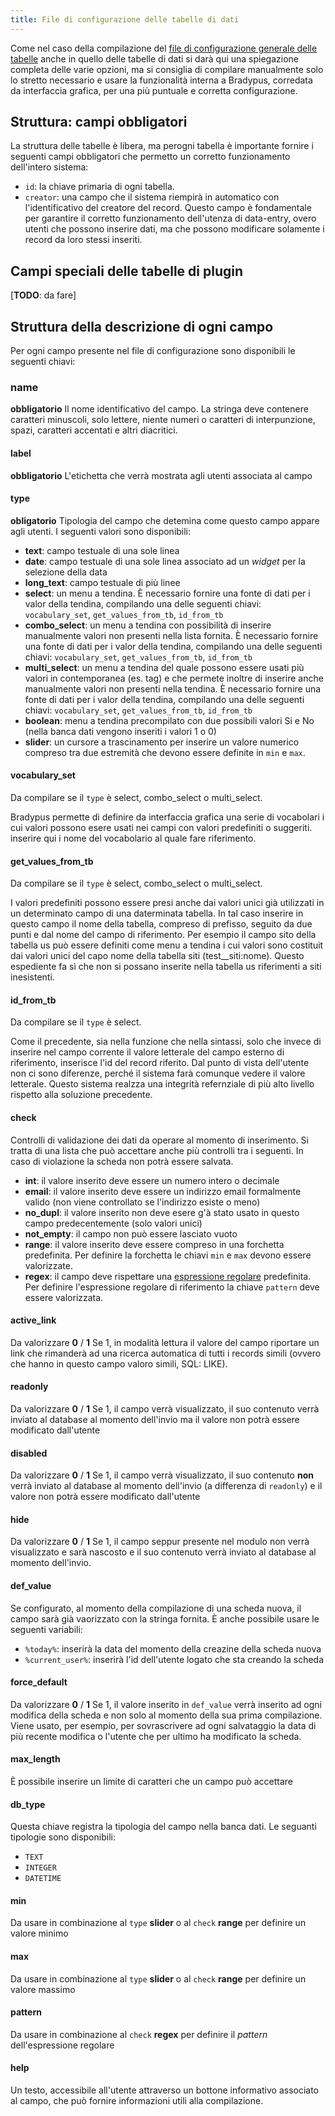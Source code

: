 ```yaml
---
title: File di configurazione delle tabelle di dati
---
```



Come nel caso della compilazione del [file di configurazione generale delle tabelle](/config/tables) 
anche in quello delle tabelle di dati si darà qui una spiegazione completa delle varie opzioni,
ma si consiglia di compilare manualmente solo lo stretto necessario e usare la funzionalità
interna a Bradypus, corredata da interfaccia grafica, per una più puntuale e corretta configurazione.

## Struttura: campi obbligatori
La struttura delle tabelle è libera, ma perogni tabella è importante fornire i seguenti campi obbligatori
che permetto un corretto funzionamento dell'intero sistema:
- `id`: la chiave primaria di ogni tabella.
- `creator`: una campo che il sistema riempirà in automatico con l'identificativo del creatore del record.
Questo campo è fondamentale per garantire il corretto funzionamento dell'utenza di data-entry, 
overo utenti che possono inserire dati, ma che possono modificare solamente i record da loro stessi inseriti.

## Campi speciali delle tabelle di plugin
[**TODO**: da fare]

## Struttura della descrizione di ogni campo

Per ogni campo presente nel file di configurazione sono disponibili le seguenti chiavi:

### name
**obbligatorio**
Il nome identificativo del campo. La stringa deve contenere caratteri minuscoli, 
solo lettere, niente numeri o caratteri di interpunzione, spazi, caratteri accentati e altri diacritici.

#### label
**obbligatorio**
L'etichetta che verrà mostrata agli utenti associata al campo

#### type
**obligatorio**
Tipologia del campo che detemina come questo campo appare agli utenti. I seguenti valori sono disponibili:
- **text**: campo testuale di una sole linea
- **date**: campo testuale di una sole linea associato ad un _widget_ per la selezione della data
- **long_text**: campo testuale di più linee
- **select**: un menu a tendina.
È necessario fornire una fonte di dati per i valor della tendina, 
compilando una delle seguenti chiavi: `vocabulary_set`, `get_values_from_tb`, `id_from_tb`
- **combo_select**: un menu a tendina con possibilità di inserire manualmente valori non presenti nella lista fornita.
È necessario fornire una fonte di dati per i valor della tendina, 
compilando una delle seguenti chiavi: `vocabulary_set`, `get_values_from_tb`, `id_from_tb`
- **multi_select**: un menu a tendina del quale possono essere usati più valori in contemporanea (es. tag) 
e che permete inoltre di inserire anche manualmente valori non presenti nella tendina.
È necessario fornire una fonte di dati per i valor della tendina, 
compilando una delle seguenti chiavi: `vocabulary_set`, `get_values_from_tb`, `id_from_tb`
- **boolean**: menu a tendina precompilato con due possibili valori Si e No (nella banca dati vengono inseriti i valori 1 o 0)
- **slider**: un cursore a trascinamento per inserire un valore numerico compreso tra due estremità
che devono essere definite in `min` e `max`.

#### vocabulary_set
Da compilare se il `type` è select, combo_select o multi_select.

Bradypus permette di definire da interfaccia grafica una serie di vocabolari i cui valori possono esere usati
nei campi con valori predefiniti o suggeriti. inserire qui i nome del vocabolario al quale fare riferimento.

#### get_values_from_tb
Da compilare se il `type` è select, combo_select o multi_select.

I valori predefiniti possono essere presi anche dai valori unici già utilizzati in un determinato
campo di una daterminata tabella. In tal caso inserire in questo campo il nome della tabella, compreso di prefisso, seguito da due punti e dal nome del campo di riferimento. Per esempio il campo sito della tabella us può essere definiti come menu a tendina
i cui valori sono costituit dai valori unici del capo nome della tabella siti (test__siti:nome). Questo espediente
fa sì che non si possano inserite nella tabella us riferimenti a siti inesistenti.

#### id_from_tb
Da compilare se il `type` è select.

Come il precedente, sia nella funzione che nella sintassi, solo che invece di inserire nel campo corrente
il valore letterale del campo esterno di riferimento, inserisce l'id del record riferito.
Dal punto di vista dell'utente non ci sono diferenze, perché il sistema farà comunque vedere il valore letterale.
Questo sistema realzza una integrità refernziale di più alto livello rispetto alla soluzione precedente.

#### check
Controlli di validazione dei dati da operare al momento di inserimento. Si tratta di una lista che può accettare anche
più controlli tra i seguenti. In caso di violazione la scheda non potrà essere salvata.
- **int**: il valore inserito deve essere un numero intero o decimale
- **email**: il valore inserito deve essere un indirizzo email formalmente valido (non viene controllato se l'indirizzo esiste o meno)
- **no_dupl**: il valore inserito non deve esere g'à stato usato in questo campo predecentemente (solo valori unici)
- **not_empty**: il campo non può essere lasciato vuoto
- **range**: il valore inserito deve essere compreso in una forchetta predefinita. 
Per definire la forchetta le chiavi `min` e `max` devono essere valorizzate.
- **regex**: il campo deve rispettare una [espressione regolare](https://en.wikipedia.org/wiki/Regular_expression) predefinita.
Per definire l'espressione regolare di riferimento la chiave `pattern` deve essere valorizzata.

#### active_link
Da valorizzare **0** / **1**
Se 1, in modalità lettura il valore del campo
riportare un link che rimanderà ad una ricerca
automatica di tutti i records simili (ovvero che hanno in questo campo valoro simili, SQL: LIKE).

#### readonly
Da valorizzare **0** / **1**
Se 1, il campo verrà visualizzato,
il suo contenuto verrà inviato al database al momento dell'invio
ma il valore non potrà essere modificato dall'utente

#### disabled
Da valorizzare **0** / **1**
Se 1, il campo verrà visualizzato,
il suo contenuto **non** verrà inviato al database al momento dell'invio (a differenza di `readonly`)
e il valore non potrà essere modificato dall'utente

#### hide
Da valorizzare **0** / **1**
Se 1, il campo seppur presente nel modulo non verrà visualizzato e sarà nascosto
e il suo contenuto verrà inviato al database al momento dell'invio.

#### def_value
Se configurato, al momento della compilazione di una scheda nuova, 
il campo sarà già vaorizzato con la stringa fornita.
È anche possibile usare le seguenti variabili:
- `%today%`: inserirà la data del momento della creazine della scheda nuova
- `%current_user%`: inserirà l'id dell'utente logato che sta creando la scheda

#### force_default
Da valorizzare **0** / **1**
Se 1, il valore inserito in `def_value` verrà inserito ad ogni modifica della scheda
e non solo al momento della sua prima compilazione.
Viene usato, per esempio, per sovrascrivere ad ogni salvataggio la data di più recente modifica
o l'utente che per ultimo ha modificato la scheda.

#### max_length
È possibile inserire un limite di caratteri che un campo può accettare

#### db_type
Questa chiave registra la tipologia del campo nella banca dati.
Le seguanti tipologie sono disponibili:
- `TEXT`
- `INTEGER`
- `DATETIME`

#### min
Da usare in combinazione al `type` **slider** o al `check` **range** per definire un valore minimo

#### max
Da usare in combinazione al `type` **slider** o al `check` **range** per definire un valore massimo

#### pattern
Da usare in combinazione al `check` **regex** per definire il _pattern_ dell'espressione regolare

#### help
Un testo, accessibile all'utente attraverso un bottone informativo associato al campo, 
che può fornire informazioni utili alla compilazione.